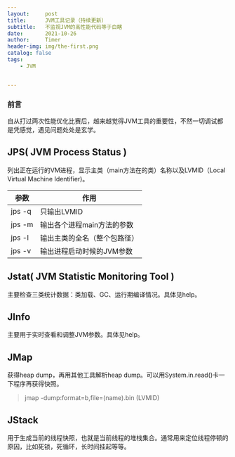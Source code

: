 ```yaml
---
layout:     post
title:      JVM工具记录（持续更新）
subtitle:   不监视JVM的高性能代码等于白瞎
date:       2021-10-26
author:     Timer
header-img: img/the-first.png
catalog: false
tags:
    - JVM


---
```


### 前言

​		自从打过两次性能优化比赛后，越来越觉得JVM工具的重要性，不然一切调试都是凭感觉，遇见问题处处是玄学。



## JPS( JVM Process Status )

列出正在运行的VM进程，显示主类（main方法在的类）名称以及LVMID（Local Virtual Machine Identifier)。

| 参数   | 作用                         |
| ------ | ---------------------------- |
| jps -q | 只输出LVMID                  |
| jps -m | 输出各个进程main方法的参数   |
| jps -l | 输出主类的全名（整个包路径） |
| jps -v | 输出进程启动时候的JVM参数    |



## Jstat( JVM Statistic Monitoring Tool )

主要检查三类统计数据：类加载、GC、运行期编译情况。具体见help。



## JInfo

主要用于实时查看和调整JVM参数。具体见help。

## 

## JMap

获得heap dump，再用其他工具解析heap dump。可以用System.in.read()卡一下程序再获得快照。

> jmap -dump:format=b,file=(name).bin (LVMID)



## JStack

用于生成当前的线程快照，也就是当前线程的堆栈集合。通常用来定位线程停顿的原因，比如死锁，死循环，长时间挂起等等。









